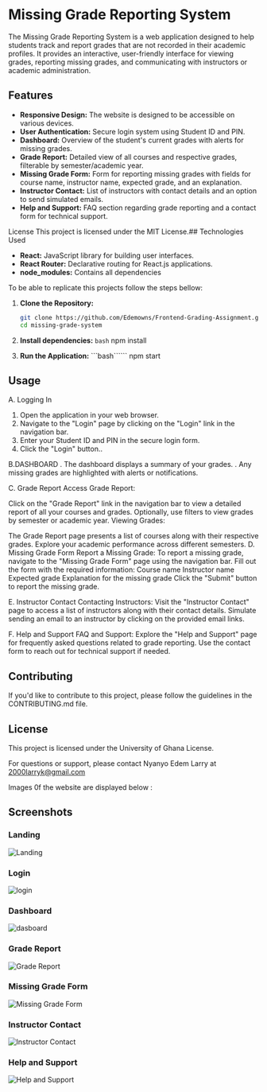 # Missing Grade Reporting System

The Missing Grade Reporting System is a web application designed to help students track and report grades that are not recorded in their academic profiles. It provides an interactive, user-friendly interface for viewing grades, reporting missing grades, and communicating with instructors or academic administration.

## Features

- **Responsive Design:** The website is designed to be accessible on various devices.
- **User Authentication:** Secure login system using Student ID and PIN.
- **Dashboard:** Overview of the student's current grades with alerts for missing grades.
- **Grade Report:** Detailed view of all courses and respective grades, filterable by semester/academic year.
- **Missing Grade Form:** Form for reporting missing grades with fields for course name, instructor name, expected grade, and an explanation.
- **Instructor Contact:** List of instructors with contact details and an option to send simulated emails.
- **Help and Support:** FAQ section regarding grade reporting and a contact form for technical support.

License
This project is licensed under the MIT License.## Technologies Used

- **React:** JavaScript library for building user interfaces.
- **React Router:** Declarative routing for React.js applications.
- **node_modules:** Contains all dependencies

To be able to replicate this projects follow the steps bellow:

1. **Clone the Repository:**
   ```bash
   git clone https://github.com/Edemowns/Frontend-Grading-Assignment.git
   cd missing-grade-system
2. **Install dependencies:**
```bash```
npm install

3. **Run the Application:**
```bash``````
npm start 

## Usage

A. Logging In
1. Open the application in your web browser.
2. Navigate to the "Login" page by clicking on the "Login" link in the navigation bar.
3. Enter your Student ID and PIN in the secure login form.
4. Click the "Login" button..

B.DASHBOARD
. The dashboard displays a summary of your grades.
. Any missing grades are highlighted with alerts or notifications.

C. Grade Report
Access Grade Report:

Click on the "Grade Report" link in the navigation bar to view a detailed report of all your courses and grades.
Optionally, use filters to view grades by semester or academic year.
Viewing Grades:

The Grade Report page presents a list of courses along with their respective grades.
Explore your academic performance across different semesters.
D. Missing Grade Form
Report a Missing Grade:
To report a missing grade, navigate to the "Missing Grade Form" page using the navigation bar.
Fill out the form with the required information:
Course name
Instructor name
Expected grade
Explanation for the missing grade
Click the "Submit" button to report the missing grade.

E. Instructor Contact
Contacting Instructors:
Visit the "Instructor Contact" page to access a list of instructors along with their contact details.
Simulate sending an email to an instructor by clicking on the provided email links.

F. Help and Support
FAQ and Support:
Explore the "Help and Support" page for frequently asked questions related to grade reporting.
Use the contact form to reach out for technical support if needed.

## Contributing
If you'd like to contribute to this project, please follow the guidelines in the CONTRIBUTING.md file.
## License
This project is licensed under the University of Ghana License.

For questions or support, please contact Nyanyo Edem Larry at 2000larryk@gmail.com

Images 0f the website are displayed below :
## Screenshots

### Landing

![Landing](react_screenshots/langing-pic.png)

### Login

![login](react_screenshots/login-pic.png)

### Dashboard

![dasboard](react_screenshots/dashboard-pic.png)

### Grade Report

![Grade Report](react_screenshots/gradeReport.png)

### Missing Grade Form

![Missing Grade Form](react_screenshots/missingGradeForm.png)

### Instructor Contact

![Instructor Contact](react_screenshots/instructorContact.png)

### Help and Support

![Help and Support](react_screenshots/helpAndSupport.png)
